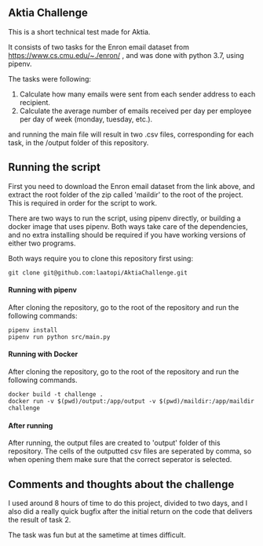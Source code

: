 ## Aktia Challenge

This is a short technical test made for Aktia.

It consists of two tasks for the Enron email dataset from https://www.cs.cmu.edu/~./enron/ , and was done with python 3.7, using pipenv.

The tasks were following:

1) Calculate how many emails were sent from each sender address to each recipient.
2) Calculate the average number of emails received per day per employee per day of week (monday, tuesday, etc.).

and running the main file will result in two .csv files, corresponding for each task, in the /output folder of this repository.

## Running the script

First you need to download the Enron email dataset from the link above, and extract the root folder of the zip called 'maildir' to the root of the project. This is required in order for the script to work.

There are two ways to run the script, using pipenv directly, or building a docker image that uses pipenv.
Both ways take care of the dependencies, and no extra installing should be required if you have working versions of either two programs.

Both ways require you to clone this repository first using:

```
git clone git@github.com:laatopi/AktiaChallenge.git
```


#### Running with pipenv

After cloning the repository, go to the root of the repository and run the following commands:

```
pipenv install 
pipenv run python src/main.py
```

#### Running with Docker

After cloning the repository, go to the root of the repository and run the following commands.

```
docker build -t challenge .
docker run -v $(pwd)/output:/app/output -v $(pwd)/maildir:/app/maildir challenge
```
#### After running
After running, the output files are created to 'output' folder of this repository.
The cells of the outputted csv files are seperated by comma, so when opening them make sure that the correct seperator is selected.



## Comments and thoughts about the challenge

I used around 8 hours of time to do this project, divided to two days, and I also did a really quick bugfix after the initial return on the code that delivers the result of task 2.

The task was fun but at the sametime at times difficult.
